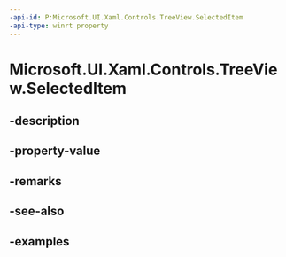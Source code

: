 ```yaml
---
-api-id: P:Microsoft.UI.Xaml.Controls.TreeView.SelectedItem
-api-type: winrt property
---
```


# Microsoft.UI.Xaml.Controls.TreeView.SelectedItem

<!--
public object SelectedItem { get; set; }
-->

## -description

## -property-value

## -remarks

## -see-also

## -examples

